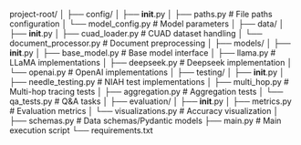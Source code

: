 project-root/
│
├── config/
│   ├── __init__.py
│   ├── paths.py          # File paths configuration
│   └── model_config.py   # Model parameters
│
├── data/
│   ├── __init__.py
│   ├── cuad_loader.py    # CUAD dataset handling
│   └── document_processor.py  # Document preprocessing
│
├── models/
│   ├── __init__.py
│   ├── base_model.py     # Base model interface
│   ├── llama.py          # LLaMA implementations
│   ├── deepseek.py       # Deepseek implementation
│   └── openai.py         # OpenAI implementations
│
├── testing/
│   ├── __init__.py
│   ├── needle_testing.py # NIAH test implementations
│   ├── multi_hop.py      # Multi-hop tracing tests
│   ├── aggregation.py    # Aggregation tests
│   └── qa_tests.py       # Q&A tasks
│
├── evaluation/
│   ├── __init__.py
│   ├── metrics.py        # Evaluation metrics
│   └── visualizations.py # Accuracy visualization
│
├── schemas.py            # Data schemas/Pydantic models
├── main.py               # Main execution script
└── requirements.txt
